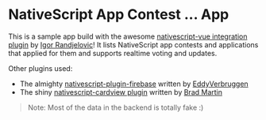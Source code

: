 # NativeScript App Contest ... App
This is a sample app build with the awesome [nativescript-vue integration plugin](https://github.com/rigor789/nativescript-vue) by [Igor Randjelovic](https://github.com/rigor789)!
It lists NativeScript app contests and applications that applied for them and supports realtime voting and updates.

Other plugins used:
 - The almighty [nativescript-plugin-firebase](https://github.com/EddyVerbruggen/nativescript-plugin-firebase) written by [EddyVerbruggen](https://github.com/EddyVerbruggen)
 - The shiny [nativescript-cardview plugin](https://github.com/bradmartin/nativescript-cardview) written by [Brad Martin](https://github.com/bradmartin)
 
 >Note: Most of the data in the backend is totally fake :)
